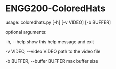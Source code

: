 # ENGG200-ColoredHats
usage: coloredhats.py [-h] [-v VIDEO] [-b BUFFER]

optional arguments:

  -h, --help            show this help message and exit

  -v VIDEO, --video VIDEO
                        path to the video file
                        
  -b BUFFER, --buffer BUFFER
                        max buffer size